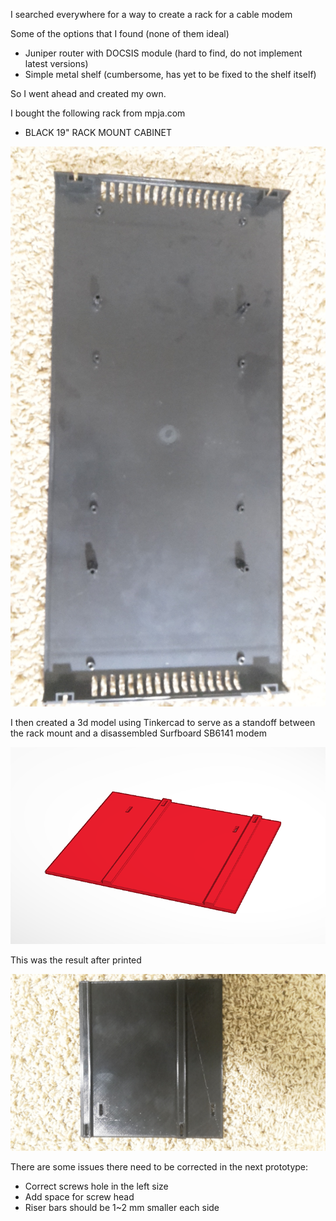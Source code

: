 I searched everywhere for a way to create a rack for a cable modem

Some of the options that I found (none of them ideal)

 - Juniper router with DOCSIS module (hard to find, do not implement latest versions)
 - Simple metal shelf (cumbersome, has yet to be fixed to the shelf itself)

So I went ahead and created my own. 

I bought the following rack from mpja.com
 - BLACK 19" RACK MOUNT CABINET

![Rack](https://github.com/kidbomb/modem-rack/raw/master/img/20181005_173521.jpg)

I then created a 3d model using Tinkercad to serve as a standoff between the rack mount and a disassembled Surfboard SB6141 modem

![3d prototype](https://github.com/kidbomb/modem-rack/raw/master/img/rack-standoff.png)
 
This was the result after printed
 
![3d prototype printed](https://github.com/kidbomb/modem-rack/raw/master/img/20181005_173703.jpg)

There are some issues there need to be corrected in the next prototype:

- Correct screws hole in the left size
- Add space for screw head
- Riser bars should be 1~2 mm smaller each side
